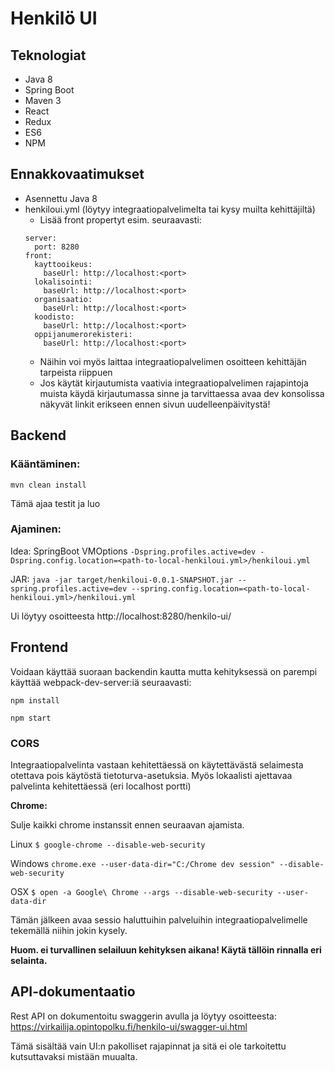 # Henkilö UI

## Teknologiat
* Java 8
* Spring Boot
* Maven 3
* React
* Redux
* ES6
* NPM

## Ennakkovaatimukset
* Asennettu Java 8
* henkiloui.yml (löytyy integraatiopalvelimelta tai kysy muilta kehittäjiltä)
  * Lisää front propertyt esim. seuraavasti:
  ```
  server:
    port: 8280
  front:
    kayttooikeus:
      baseUrl: http://localhost:<port>
    lokalisointi:
      baseUrl: http://localhost:<port>
    organisaatio:
      baseUrl: http://localhost:<port>
    koodisto:
      baseUrl: http://localhost:<port>
    oppijanumerorekisteri:
      baseUrl: http://localhost:<port>
  ```
  * Näihin voi myös laittaa integraatiopalvelimen osoitteen kehittäjän tarpeista riippuen
  * Jos käytät kirjautumista vaativia integraatiopalvelimen rajapintoja muista käydä kirjautumassa sinne ja tarvittaessa avaa dev konsolissa näkyvät linkit erikseen ennen sivun uudelleenpäivitystä!

## Backend

### Kääntäminen:
`mvn clean install`

Tämä ajaa testit ja luo 

### Ajaminen:
Idea: SpringBoot VMOptions `-Dspring.profiles.active=dev -Dspring.config.location=<path-to-local-henkiloui.yml>/henkiloui.yml`

JAR:  `java -jar target/henkiloui-0.0.1-SNAPSHOT.jar --spring.profiles.active=dev --spring.config.location=<path-to-local-henkiloui.yml>/henkiloui.yml`

Ui löytyy osoitteesta http://localhost:8280/henkilo-ui/

## Frontend
Voidaan käyttää suoraan backendin kautta mutta kehityksessä on parempi käyttää webpack-dev-server:iä seuraavasti:

`npm install`

`npm start`

### CORS
Integraatiopalvelinta vastaan kehitettäessä on käytettävästä 
selaimesta otettava pois käytöstä tietoturva-asetuksia. Myös lokaalisti ajettavaa palvelinta kehitettäessä (eri localhost portti)

<b>Chrome:</b>

Sulje kaikki chrome instanssit ennen seuraavan ajamista.

Linux `$ google-chrome --disable-web-security`

Windows `chrome.exe --user-data-dir="C:/Chrome dev session" --disable-web-security` 

OSX `$ open -a Google\ Chrome --args --disable-web-security --user-data-dir`

Tämän jälkeen avaa sessio haluttuihin palveluihin integraatiopalvelimelle tekemällä niihin jokin kysely. 

<b>Huom. ei turvallinen selailuun kehityksen aikana! Käytä tällöin rinnalla eri selainta.</b>

## API-dokumentaatio

Rest API on dokumentoitu swaggerin avulla ja löytyy osoitteesta: 
https://virkailija.opintopolku.fi/henkilo-ui/swagger-ui.html

Tämä sisältää vain UI:n pakolliset rajapinnat ja sitä ei ole tarkoitettu kutsuttavaksi mistään muualta.
